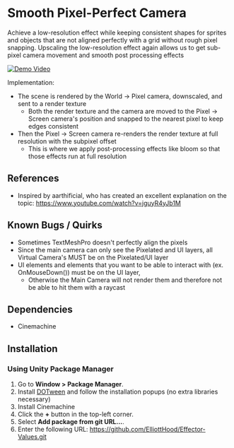 # Smooth Pixel-Perfect Camera

Achieve a low-resolution effect while keeping consistent shapes for sprites and objects that are not aligned perfectly with a grid without rough pixel snapping.
Upscaling the low-resolution effect again allows us to get sub-pixel camera movement and smooth post processing effects

[![Demo Video](https://raw.githubusercontent.com/ElliottHood/Smooth-Pixel-Perfect-Camera/GithubResources/thumbnail.png)](https://raw.githubusercontent.com/ElliottHood/Smooth-Pixel-Perfect-Camera/GithubResources/Demo1.mp4)

Implementation:
- The scene is rendered by the World -> Pixel camera, downscaled, and sent to a render texture
    - Both the render texture and the camera are moved to the Pixel -> Screen camera's position and snapped to the nearest pixel to keep edges consistent
- Then the Pixel -> Screen camera re-renders the render texture at full resolution with the subpixel offset
    - This is where we apply post-processing effects like bloom so that those effects run at full resolution

## References

- Inspired by aarthificial, who has created an excellent explanation on the topic: https://www.youtube.com/watch?v=jguyR4yJb1M

## Known Bugs / Quirks 

- Sometimes TextMeshPro doesn't perfectly align the pixels
- Since the main camera can only see the Pixelated and UI layers, all Virtual Camera's MUST be on the Pixelated/UI layer
- UI elements and elements that you want to be able to interact with (ex. OnMouseDown()) must be on the UI layer, 
    - Otherwise the Main Camera will not render them and therefore not be able to hit them with a raycast

## Dependencies

- Cinemachine

## Installation

### Using Unity Package Manager

1. Go to **Window > Package Manager**.
2. Install [DOTween](https://assetstore.unity.com/packages/tools/animation/dotween-hotween-v2-27676#description) and follow the installation popups (no extra libraries necessary)
2. Install Cinemachine
3. Click the **+** button in the top-left corner.
4. Select **Add package from git URL...**.
5. Enter the following URL: https://github.com/ElliottHood/Effector-Values.git
